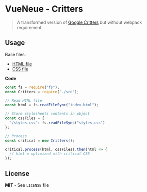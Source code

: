 # VueNeue - Critters

> A transformed version of [Google Critters](https://github.com/GoogleChromeLabs/critters) but without webpack requirement

## Usage

Base files:

- [HTML file](sample/index.html)
- [CSS file](sample/styles.css)

**Code**

```js
const fs = require("fs");
const Critters = require("./src");

// Read HTML file
const html = fs.readFileSync("index.html");

// Store stylesheets contents in object
const cssFiles = {
  "/styles.css": fs.readFileSync("styles.css")
};

// Process
const critical = new Critters();

critical.process(html, cssFiles).then(html => {
  // html = optimized with critical CSS
});
```

## License

**MIT** - See `LICENSE` file
